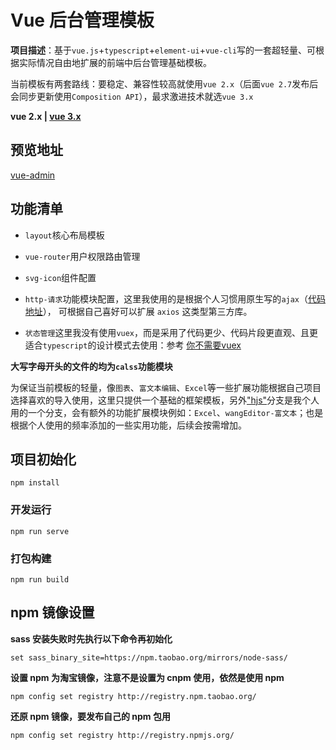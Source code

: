 # Vue 后台管理模板

**项目描述**：基于`vue.js`+`typescript`+`element-ui`+`vue-cli`写的一套超轻量、可根据实际情况自由地扩展的前端中后台管理基础模板。

当前模板有两套路线：要稳定、兼容性较高就使用`vue 2.x`（后面`vue 2.7`发布后会同步更新使用`Composition API`），最求激进技术就选`vue 3.x`

**vue 2.x | [vue 3.x](https://github.com/Hansen-hjs/vue-admin/tree/next)**

## 预览地址

[vue-admin](https://huangjingsheng.gitee.io/hjs/vue2-admin/)

## 功能清单

* `layout`核心布局模板

* `vue-router`用户权限路由管理

* `svg-icon`组件配置

* `http-请求`功能模块配置，这里我使用的是根据个人习惯用原生写的`ajax`（[代码地址](https://github.com/Hansen-hjs/my-note/blob/master/JavaScript/js/ajax.js)）， 可根据自己喜好可以扩展 `axios` 这类型第三方库。

* `状态管理`这里我没有使用`vuex`，而是采用了代码更少、代码片段更直观、且更适合`typescript`的设计模式去使用：参考 [你不需要vuex](https://juejin.im/post/5d425a83f265da03d8719cb8)

**大写字母开头的文件的均为`calss`功能模块**

为保证当前模板的轻量，像`图表`、`富文本编辑`、`Excel`等一些扩展功能根据自己项目选择喜欢的导入使用，这里只提供一个基础的框架模板，另外["hjs"](https://github.com/Hansen-hjs/vue-admin/tree/hjs)分支是我个人用的一个分支，会有额外的功能扩展模块例如：`Excel`、`wangEditor-富文本`；也是根据个人使用的频率添加的一些实用功能，后续会按需增加。

## 项目初始化

```
npm install
```
### 开发运行

```
npm run serve
```

### 打包构建

```
npm run build
```

## npm 镜像设置

**sass 安装失败时先执行以下命令再初始化**

```
set sass_binary_site=https://npm.taobao.org/mirrors/node-sass/
```

**设置 npm 为淘宝镜像，注意不是设置为 cnpm 使用，依然是使用 npm**

```
npm config set registry http://registry.npm.taobao.org/
```

**还原 npm 镜像，要发布自己的 npm 包用**

```
npm config set registry http://registry.npmjs.org/
```